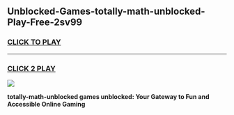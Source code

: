 
## Unblocked-Games-totally-math-unblocked-Play-Free-2sv99
<h3>
<a href="https://premium76.site?title=totally-math-unblocked&ref=20M">CLICK TO PLAY</a></h3>
<hr>

<h3>
<a href="https://premium76.site?title=totally-math-unblocked&ref=20M">CLICK 2 PLAY</a>
  
</h3>

<a href="https://premium76.site?title=totally-math-unblocked&ref=19M"><img src="https://clearcache.store/games.png"></a>


**totally-math-unblocked games unblocked: Your Gateway to Fun and Accessible Online Gaming**
